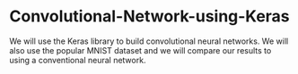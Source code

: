 # Convolutional-Network-using-Keras

We will use the Keras library to build convolutional neural networks. 
We will also use the popular MNIST dataset and we will compare our results to using a conventional neural network.
